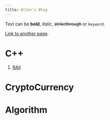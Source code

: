```yaml
---
title: Allen's Blog
---
```


Text can be **bold**, _italic_, ~~strikethrough~~ or `keyword`.

[Link to another page](./another-page.html).

# C++

1. [RAII](https://github.com/AllenSun1024/blogs/blob/main/cpp/1.md)

# CryptoCurrency

# Algorithm